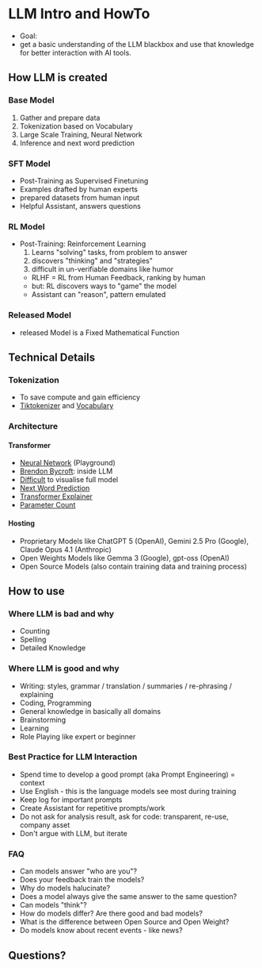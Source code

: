 # LLM Intro and HowTo
* Goal: 
* get a basic understanding of the LLM blackbox and use that knowledge for better interaction with AI tools.
## How LLM is created
### Base Model
1) Gather and prepare data  <!-- curated internet, de-duplication, Wikipedia, books, code, licenced data, domain coverage, .. Dataset quality is more important than quantity. Watch for safety risks and biases. -->
2) Tokenization based on Vocabulary <!-- 50.000 - 150.000 entries -->  
3) Large Scale Training, Neural Network <!-- Parallelization, distributed training, based on architecture. -->
4) Inference and next word prediction <!-- conditional probability -->
### SFT Model
* Post-Training as Supervised Finetuning 
* Examples drafted by human experts   
* prepared datasets from human input    
* Helpful Assistant, answers questions    
<!-- SFT model aligns base models with human intent (Q&A, Assistant behaviour) -->
### RL Model
* Post-Training: Reinforcement Learning
   1) Learns "solving" tasks, from problem to answer
   2) discovers "thinking" and "strategies" <!-- meaning they optimize toward human-preferred outcomes -->
   3) difficult in un-verifiable domains like humor   
   * RLHF = RL from Human Feedback, ranking by human   
   * but: RL discovers ways to "game" the model  
   * Assistant can "reason", pattern emulated <!-- not conscious logic. Trade off: alignment vs loss of diversity & creativity -->
### Released Model
* released Model is a Fixed Mathematical Function <!-- parameters don't change, unless retrained or updated -->
## Technical Details
### Tokenization
  * To save compute and gain efficiency
  * [Tiktokenizer](https://tiktokenizer.vercel.app/?model=cl100k_base) and [Vocabulary](https://huggingface.co/BEE-spoke-data/cl100k_base/raw/main/tokenizer.json)
### Architecture
  #### Transformer
  * [Neural Network](https://playground.tensorflow.org/) (Playground)
  * [Brendon Bycroft](https://bbycroft.net/llm): inside LLM
  * [Difficult](https://pytorch.org/blog/inside-the-matrix/) to visualise full model
  * [Next Word Prediction](https://moebio.com/mind/)
  * [Transformer Explainer](https://poloclub.github.io/transformer-explainer/) <!-- Attention = finding words that matter in context -->
  * [Parameter Count](https://huggingface.co/xai-org/grok-2/discussions/24)
  #### Hosting
  * Proprietary Models like ChatGPT 5 (OpenAI), Gemini 2.5 Pro (Google), Claude Opus 4.1 (Anthropic)
  * Open Weights Models like Gemma 3 (Google), gpt-oss (OpenAI)
  * Open Source Models (also contain training data and training process)
## How to use
### Where LLM is bad and why
* Counting 
* Spelling
* Detailed Knowledge
### Where LLM is good and why
* Writing: styles, grammar / translation / summaries / re-phrasing / explaining
* Coding, Programming
* General knowledge in basically all domains
* Brainstorming
* Learning
* Role Playing like expert or beginner
### Best Practice for LLM Interaction
* Spend time to develop a good prompt (aka Prompt Engineering) = context <!-- Prompt Engineering -->
* Use English - this is the language models see most during training
* Keep log for important prompts <!-- Our Ford LLM saves them too -->
* Create Assistant for repetitive prompts/work <!-- only a little bit more effort than a prompt -->
* Do not ask for analysis result, ask for code: transparent, re-use, company asset <!-- develop code to calculate the result. more transparent / allows re-use / can be documented as company asset --> 
* Don't argue with LLM, but iterate <!-- What is the evidence for and against ... -->
### FAQ
* Can models answer "who are you"?
* Does your feedback train the models?
* Why do models halucinate?
* Does a model always give the same answer to the same question?
* Can models "think"?
* How do models differ? Are there good and bad models?
* What is the difference between Open Source and Open Weight?
* Do models know about recent events - like news?
## Questions?